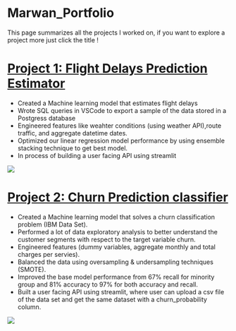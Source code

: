 # Marwan_Portfolio
This page summarizes all the projects I worked on, if you want to explore a project more just click the title !

# [Project 1: Flight Delays Prediction Estimator](https://github.com/MarwanH7/Flight-Prediction) 
* Created a Machine learning model that estimates flight delays 
* Wrote SQL queries in VSCode to export a sample of the data stored in a Postgress database
* Engineered features like weahter conditions (using weather API),route traffic, and aggregate datetime dates. 
* Optimized our linear regression model performance by using ensemble stacking technique to get best model. 
* In process of building a user facing API using streamlit 

![](https://github.com/MarwanH7/Marwan_Portfolio/blob/main/Images/EDA%20project%201%20.png)



# [Project 2: Churn Prediction classifier ](https://github.com/MarwanH7/Churn-Prediction) 
* Created a Machine learning model that solves a churn classification problem (IBM Data Set).
* Performed a lot of data exploratory analysis to better understand the customer segments with respect to the target variable churn. 
* Engineered features (dummy variables, aggregate monthly and total charges per servies).
* Balanced the data using oversampling & undersampling techniques (SMOTE).
* Improved the base model performance from 67% recall for minority group and 81% accuracy to 97% for both accuracy and recall. 
* Built a user facing API using streamlit, where user can upload a csv file of the data set and get the same dataset with a churn_probability column.

![](https://github.com/MarwanH7/Marwan_Portfolio/blob/main/Images/Model_1_Score.png)
